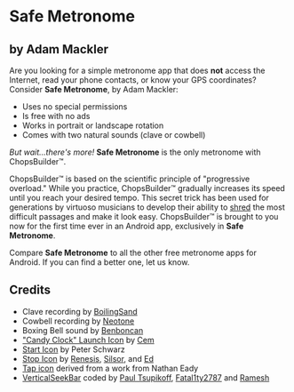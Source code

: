 Safe Metronome
==============

by Adam Mackler
---------------

Are you looking for a simple metronome app that does **not** access
the Internet, read your phone contacts, or know your GPS coordinates?
Consider **Safe Metronome**, by Adam Mackler:

- Uses no special permissions
- Is free with no ads
- Works in portrait or landscape rotation
- Comes with two natural sounds (clave or cowbell)

_But wait...there's more!_  **Safe Metronome** is the only metronome with ChopsBuilder™.

ChopsBuilder™ is based on the scientific principle of "progressive
overload."  While you practice, ChopsBuilder™ gradually increases its
speed until you reach your desired tempo. This secret trick has been
used for generations by virtuoso musicians to develop their ability to
[shred](http://www.urbandictionary.com/define.php?term=shred) the most
difficult passages and make it look easy. ChopsBuilder™ is brought to
you now for the first time ever in an Android app, exclusively in
**Safe Metronome**.

Compare **Safe Metronome** to all the other free metronome apps for
Android.  If you can find a better one, let us know.

Credits
-------
- Clave recording by [BoilingSand](http://freesound.org/people/BoilingSand/)
- Cowbell recording by [Neotone](http://freesound.org/people/Neotone/)
- Boxing Bell sound by [Benboncan](http://freesound.org/people/Benboncan/)
- ["Candy Clock" Launch Icon](http://cemagraphics.deviantart.com/art/Clock-Icon-96460050) by
  [Cem](http://cemagraphics.deviantart.com/)
- [Start Icon](http://commons.wikimedia.org/wiki/File:Start_hand.svg) by Peter Schwarz
- [Stop Icon](http://commons.wikimedia.org/wiki/File:Stop_hand_nuvola.svg) by
  [Renesis](http://en.wikipedia.org/wiki/User:Renesis),
  [Silsor](http://commons.wikimedia.org/wiki/User:Silsor), and
  [Ed](http://commons.wikimedia.org/wiki/File:Stop_hand_nuvola.svg)
- [Tap icon](http://openclipart.org/detail/89947/pointing-finger-01-by-anonymous)
  derived from a work from Nathan Eady
- [VerticalSeekBar](http://stackoverflow.com/questions/4892179/how-can-i-get-a-working-vertical-seekbar-in-android/7966499#7966499) coded by
  [Paul Tsupikoff](http://stackoverflow.com/users/933761/paul-tsupikoff),
  [Fatal1ty2787](http://stackoverflow.com/users/1022447/fatal1ty2787) and
  [Ramesh](http://stackoverflow.com/users/874752/ramesh)
